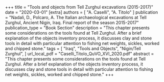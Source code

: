 +++
title = "Tools and objects from Tell Zurghul excavations (2015-2017)"
date = "2020-03-01"
[extra]
authors = [ "A. Caselli", "A. Titolo" ]
publication = "Nadali, D., Polcaro, A. The Italian archaeological excavations at Tell Zurghul, Ancient Nigin, Iraq. Final report of the season 2015-2017"
publication_type = "Book Section"
description = "This chapter presents some considerations on the tools found at Tell Zurghul. After a brief explanation of the objects inventory process, it discusses clay and stone tools in detail with particular attention to fishing net weights, sickles, worked and chipped stone."
tags = [
  "Iraq",
  "Tools and Objects",
  "Nigin/Tell Zurghul",
]
url_local_pdf = "Caselli_Titolo_QuVO_XVI_2020.pdf"
abstract = "This chapter presents some considerations on the tools found at Tell Zurghul. After a brief explanation of the objects inventory process, it discusses clay and stone tools in detail with particular attention to fishing net weights, sickles, worked and chipped stone."
+++